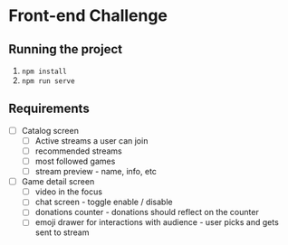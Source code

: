 # Front-end Challenge

## Running the project

1. `npm install`
2. `npm run serve`

## Requirements

- [ ] Catalog screen
  - [ ] Active streams a user can join
  - [ ] recommended streams
  - [ ] most followed games
  - [ ] stream preview - name, info, etc
- [ ] Game detail screen
  - [ ] video in the focus
  - [ ] chat screen - toggle enable / disable
  - [ ] donations counter - donations should reflect on the counter
  - [ ] emoji drawer for interactions with audience - user picks and gets sent to stream
